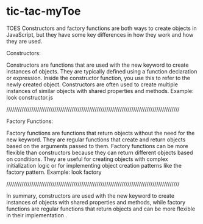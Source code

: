 # tic-tac-myToe
TOES 
Constructors and factory functions are both ways to create objects in JavaScript, but they have some key differences in how they work and how they are used.

Constructors:

Constructors are functions that are used with the new keyword to create instances of objects.
They are typically defined using a function declaration or expression.
Inside the constructor function, you use this to refer to the newly created object.
Constructors are often used to create multiple instances of similar objects with shared properties and methods.
Example:
look constructor.js


//////////////////////////////////////////////////////////////////////////////////////////


Factory Functions:

Factory functions are functions that return objects without the need for the new keyword.
They are regular functions that create and return objects based on the arguments passed to them.
Factory functions can be more flexible than constructors because they can return different objects based on conditions.
They are useful for creating objects with complex initialization logic or for implementing object creation patterns like the factory pattern.
Example:
look factory

//////////////////////////////////////////////////////////////////////////////////////////

In summary, constructors are used with the new keyword to create instances of objects with shared properties and methods, while factory functions are regular functions that return objects and can be more flexible in their implementation .